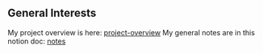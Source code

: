 ## General Interests
My project overview is here: [project-overview](https://www.notion.so/Project-Overview-5b60dd8448424e1bad5358dc13b0a7f4)
My general notes are in this notion doc: [notes](https://www.notion.so/CDAP-0-b59a6b4e92be4aa4837b971afeba06e9)

